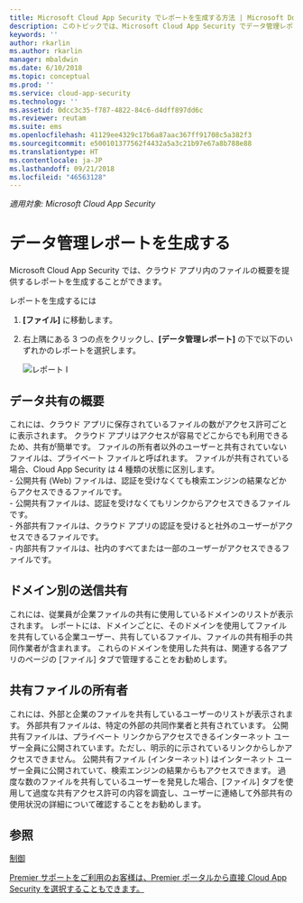 ```yaml
---
title: Microsoft Cloud App Security でレポートを生成する方法 | Microsoft Docs
description: このトピックでは、Microsoft Cloud App Security でデータ管理レポートを生成する手順を説明します。
keywords: ''
author: rkarlin
ms.author: rkarlin
manager: mbaldwin
ms.date: 6/10/2018
ms.topic: conceptual
ms.prod: ''
ms.service: cloud-app-security
ms.technology: ''
ms.assetid: 0dcc3c35-f787-4822-84c6-d4dff897dd6c
ms.reviewer: reutam
ms.suite: ems
ms.openlocfilehash: 41129ee4329c17b6a87aac367ff91708c5a382f3
ms.sourcegitcommit: e500101377562f4432a5a3c21b97e67a8b788e88
ms.translationtype: HT
ms.contentlocale: ja-JP
ms.lasthandoff: 09/21/2018
ms.locfileid: "46563128"
---
```

*適用対象: Microsoft Cloud App Security*



# <a name="generate-data-management-reports"></a>データ管理レポートを生成する

Microsoft Cloud App Security では、クラウド アプリ内のファイルの概要を提供するレポートを生成することができます。

レポートを生成するには

1. **[ファイル]** に移動します。 
2. 右上隅にある 3 つの点をクリックし、**[データ管理レポート]** の下で以下のいずれかのレポートを選択します。

   ![レポート](./media/reports.png) I
## <a name="data-sharing-overview"></a>データ共有の概要 

これには、クラウド アプリに保存されているファイルの数がアクセス許可ごとに表示されます。 クラウド アプリはアクセスが容易でどこからでも利用できるため、共有が簡単です。 ファイルの所有者以外のユーザーと共有されていないファイルは、プライベート ファイルと呼ばれます。 ファイルが共有されている場合、Cloud App Security は 4 種類の状態に区別します。 <br> - 公開共有 (Web) ファイルは、認証を受けなくても検索エンジンの結果などからアクセスできるファイルです。<br> - 公開共有ファイルは、認証を受けなくてもリンクからアクセスできるファイルです。<br> - 外部共有ファイルは、クラウド アプリの認証を受けると社外のユーザーがアクセスできるファイルです。<br> - 内部共有ファイルは、社内のすべてまたは一部のユーザーがアクセスできるファイルです。

## <a name="outbound-sharing-by-domain"></a>ドメイン別の送信共有

これには、従業員が企業ファイルの共有に使用しているドメインのリストが表示されます。 レポートには、ドメインごとに、そのドメインを使用してファイルを共有している企業ユーザー、共有しているファイル、ファイルの共有相手の共同作業者が含まれます。 これらのドメインを使用した共有は、関連する各アプリのページの [ファイル] タブで管理することをお勧めします。

## <a name="owners-of-shared-files"></a>共有ファイルの所有者

これには、外部と企業のファイルを共有しているユーザーのリストが表示されます。 外部共有ファイルは、特定の外部の共同作業者と共有されています。 公開共有ファイルは、プライベート リンクからアクセスできるインターネット ユーザー全員に公開されています。ただし、明示的に示されているリンクからしかアクセスできません。 公開共有ファイル (インターネット) はインターネット ユーザー全員に公開されていて、検索エンジンの結果からもアクセスできます。 過度な数のファイルを共有しているユーザーを発見した場合、[ファイル] タブを使用して過度な共有アクセス許可の内容を調査し、ユーザーに連絡して外部共有の使用状況の詳細について確認することをお勧めします。


  
## <a name="see-also"></a>参照 
[制御](control.md)   

[Premier サポートをご利用のお客様は、Premier ポータルから直接 Cloud App Security を選択することもできます。](https://premier.microsoft.com/)  
  
  